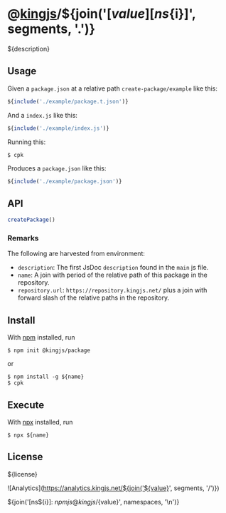 # @[kingjs][@kingjs]/${join('[${value}][ns${i}]', segments, '.')}
${description}
## Usage
Given a `package.json` at a relative path `create-package/example` like this:
```js
${include('./example/package.t.json')}
```
And a `index.js` like this:
```js
${include('./example/index.js')}
```
Running this:
```
$ cpk
```
Produces a `package.json` like this:
```js
${include('./example/package.json')}
``` 
## API
```ts
createPackage()
```

### Remarks
The following are harvested from environment:
- `description`: The first JsDoc `description` found in the `main` js file.
- `name`: A join with period of the relative path of this package in the repository.
- `repository.url`: `https://repository.kingjs.net/` plus a join with forward slash of the relative paths in the repository.
## Install
With [npm](https://npmjs.org/) installed, run
```
$ npm init @kingjs/package
```
or
```
$ npm install -g ${name}
$ cpk
```
## Execute
With [npx](https://www.npmjs.com/package/npx) installed, run
```
$ npx ${name}
```
## License
${license}

![Analytics](https://analytics.kingjs.net/${join('${value}', segments, '/')})

[@kingjs]: ${npmjs}kingjs
${join('[ns${i}]: ${npmjs}@kingjs/${value}', namespaces, '\n')}
